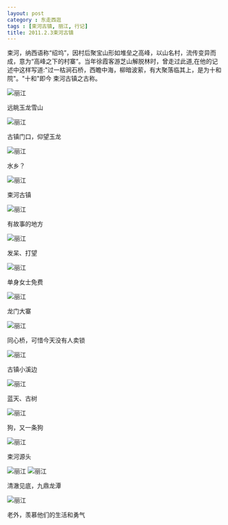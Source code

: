 ```yaml
---
layout: post
category : 东走西逛
tags : [束河古镇, 丽江, 行记]
title: 2011.2.3束河古镇
---
```


束河，纳西语称“绍坞”，因村后聚宝山形如堆垒之高峰，以山名村，流传变异而成，意为“高峰之下的村寨”。当年徐霞客游芝山解脱林时，曾走过此道,在他的记述中这样写道:"过一枯涧石桥，西瞻中海，柳暗波萦，有大聚落临其上，是为十和院"。"十和"即今 束河古镇之古称。

<img src="http://pic.yupoo.com/myhut_v/BQFxi2VI/Pr8Rw.jpg" alt="丽江" />

远眺玉龙雪山

<img src="http://pic.yupoo.com/myhut_v/BQFxhyZJ/1Ihcg.jpg" alt="丽江" />

古镇门口，仰望玉龙

<img src="http://pic.yupoo.com/myhut_v/BQFxgTLI/7GToQ.jpg" alt="丽江" />

水乡？

<img src="http://pic.yupoo.com/myhut_v/BQFxgd7X/4dCnL.jpg" alt="丽江" />

束河古镇

<img src="http://pic.yupoo.com/myhut_v/BQFxfmje/BkX2d.jpg" alt="丽江" />

有故事的地方

<img src="http://pic.yupoo.com/myhut_v/BQFxeze3/VNqrG.jpg" alt="丽江" />

发呆、打望

<img src="http://pic.yupoo.com/myhut_v/BQFxdZbe/rxScr.jpg" alt="丽江" />

单身女士免费

<img src="http://pic.yupoo.com/myhut_v/BQFxd3st/uoI1F.jpg" alt="丽江" />

龙门大寨

<img src="http://pic.yupoo.com/myhut_v/BQFxcnpW/qrCfL.jpg" alt="丽江" />

同心桥，可惜今天没有人卖锁

<img src="http://pic.yupoo.com/myhut_v/BQFxbcJO/A62gO.jpg" alt="丽江" />

古镇小溪边

<img src="http://pic.yupoo.com/myhut_v/BQFxaw1N/krkUL.jpg" alt="丽江" />

蓝天、古树

<img src="http://pic.yupoo.com/myhut_v/BQFx9MtF/6388R.jpg" alt="丽江" />

狗，又一条狗

<img src="http://pic.yupoo.com/myhut_v/BQFx91ra/rfXDW.jpg" alt="丽江" />

束河源头

<img src="http://pic.yupoo.com/myhut_v/BQFx8jQw/gZxBu.jpg" alt="丽江" />

<img src="http://pic.yupoo.com/myhut_v/BQFx7rZq/HfK8r.jpg" alt="丽江" />

清澈见底，九鼎龙潭

<img src="http://pic.yupoo.com/myhut_v/BQFx6wy8/10yk9X.jpg" alt="丽江" />

老外，羡慕他们的生活和勇气
